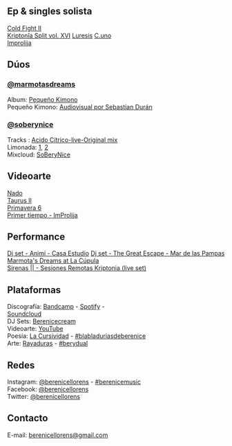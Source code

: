  

## Ep & singles solista

[Cold Fight II](https://open.spotify.com/track/7KFWNFUM67CwfGRFH85azr?si=fb93d8b90e1841ee)  
[Kriptonîa Split vol. XVI](https://kriptonia.bandcamp.com/album/kripton-a-split-vol-xvi) 
[Luresis](https://berenicellorens.bandcamp.com/album/luresis) 
[C.uno](https://berenicellorens.bandcamp.com/album/c-uno)  
[Improlija](https://berenicellorens.bandcamp.com/album/improlija)   

## Dúos

### [@marmotasdreams](https://www.instagram.com/marmotasdreams)  
Album: [Pequeño Kimono](https://berenicellorens.bandcamp.com/album/peque-o-kimono)  
Pequeño Kimono: [Audiovisual por Sebastian Durán](https://youtu.be/PotezC-hAy4)

### [@soberynice](https://www.instagram.com/soberynice)  

Tracks : [Acido Cítrico-live-Original mix](https://soundcloud.com/soberynice/acido-citrico-original-mix-soberynice-live)    
Limonada: [1](https://www.mixcloud.com/SoBeryNice/limonada-12), [2](https://www.mixcloud.com/SoBeryNice/limonada-2)  
Mixcloud: [SoBeryNice](https://www.mixcloud.com/SoBeryNice)

## Videoarte

[Nado](https://www.youtube.com/watch?v=qkasKoS-5qQ)  
[Taurus II](https://www.youtube.com/watch?v=vwmWGtqHsmk&t=10s&ab_channel=BereniceLLorens)  
[Primavera 6](https://www.youtube.com/watch?v=kBjCFCMl2kc)  
[Primer tiempo - ImProlija](https://www.youtube.com/watch?v=OG7MosWl3fo)  

## Performance 

[Dj set - Animi - Casa Estudio](https://www.youtube.com/watch?v=MgI1G3wVqfc)
[Dj set - The Great Escape - Mar de las Pampas](https://youtu.be/jkYdjpZ7_98)  
[Marmota's Dreams at La Cúpula](https://www.facebook.com/lacupulagaleria/videos/425314798350258)  
[Sirenas || - Sesiones Remotas Kriptonia (live set)](https://berenicellorens.bandcamp.com/track/sirenas-ii-sesiones-remotas-kripton-a-live-set) 


## Plataformas

Discografía: [Bandcamp](https://berenicellorens.bandcamp.com) - [Spotify](https://open.spotify.com/artist/1wkoEOAEYnEflO8as4GCPG?si=3NvtjUmPSIyR4BTm6Mt3fA) -   
[Soundcloud](https://soundcloud.com/berenicellorens)    
DJ Sets: [Berenicecream](https://www.mixcloud.com/Berenicecream)  
Videoarte: [YouTube](https://www.youtube.com/channel/UCop84-W9fYAEaZfICstuvMA)  
Poesía: [La Cursividad](http://berenicellorens.blogspot.com) - [#blabladuriasdeberenice](https://www.instagram.com/explore/tags/blabladuriasdeberenice/)  
Arte: [Rayaduras](https://www.instagram.com/rayaduras) - [#berydual](https://www.instagram.com/explore/tags/berydual)  

## Redes

Instagram: [@berenicellorens](https://www.instagram.com/berenicellorens) - [#berenicemusic](https://www.instagram.com/explore/tags/berenicemusic)  
Facebook: [@berenicellorens](https://www.facebook.com/berenicellorens)  
Twitter: [@berenicellorens](https://twitter.com/berenicellorens) 

## Contacto

E-mail: [berenicellorens@gmail.com](mailto://berenicellorens@gmail.com)
